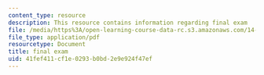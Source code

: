 ```yaml
---
content_type: resource
description: This resource contains information regarding final exam
file: /media/https%3A/open-learning-course-data-rc.s3.amazonaws.com/14-73-the-challenge-of-world-poverty-spring-2011/41fef411cf1e0293b0bd2e9e924f47ef_MIT14_73S11_1473Final.pdf
file_type: application/pdf
resourcetype: Document
title: final exam
uid: 41fef411-cf1e-0293-b0bd-2e9e924f47ef
---
```

